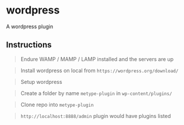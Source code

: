 # wordpress
A wordpress plugin

## Instructions

> Endure WAMP / MAMP / LAMP installed and the servers are up

> Install wordpress on local from `https://wordpress.org/download/`

> Setup wordpress

> Create a folder by name `metype-plugin` in `wp-content/plugins/`

> Clone repo into `metype-plugin`

> `http://localhost:8888/admin` plugin would have plugins listed